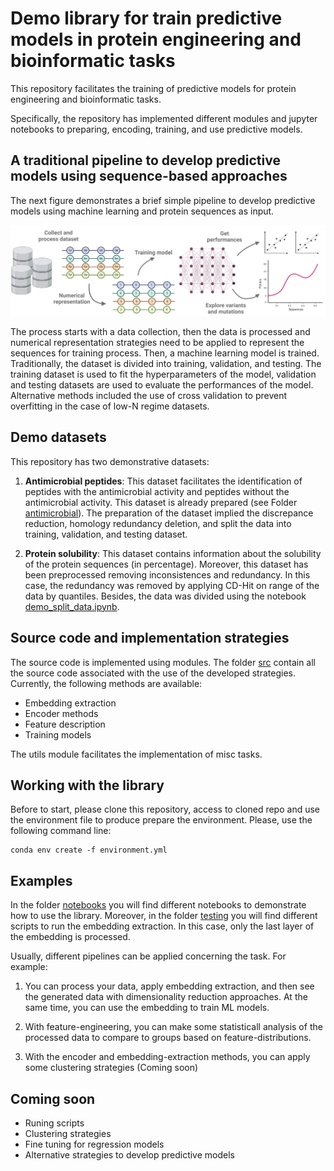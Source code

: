 # Demo library for train predictive models in protein engineering and bioinformatic tasks

This repository facilitates the training of predictive models for protein engineering and bioinformatic tasks.

Specifically, the repository has implemented different modules and jupyter notebooks to preparing, encoding, training, and use predictive models.

## A traditional pipeline to develop predictive models using sequence-based approaches

The next figure demonstrates a brief simple pipeline to develop predictive models using machine learning and protein sequences as input.

![alt text](figures/data_driven_simple.png "Demo Pipeline")

The process starts with a data collection, then the data is processed and numerical representation strategies need to be applied to represent the sequences for training process. Then, a machine learning model is trained. Traditionally, the dataset is divided into training, validation, and testing. The training dataset is used to fit the hyperparameters of the model, validation and testing datasets are used to evaluate the performances of the model. Alternative methods included the use of cross validation to prevent overfitting in the case of low-N regime datasets.

## Demo datasets

This repository has two demonstrative datasets:

1. **Antimicrobial peptides**: This dataset facilitates the identification of peptides with the antimicrobial activity and peptides without the antimicrobial activity. This dataset is already prepared (see Folder [antimicrobial](raw_data/Antimicrobial/)). The preparation of the dataset implied the discrepance reduction, homology redundancy deletion, and split the data into training, validation, and testing dataset.

2. **Protein solubility**: This dataset contains information about the solubility of the protein sequences (in percentage). Moreover, this dataset has been preprocessed removing inconsistences and redundancy. In this case, the redundancy was removed by applying CD-Hit on range of the data by quantiles. Besides, the data was divided using the notebook [demo_split_data.ipynb](notebooks/demo_split_data.ipynb). 

## Source code and implementation strategies

The source code is implemented using modules. The folder [src](src/) contain all the source code associated with the use of the developed strategies. Currently, the following methods are available:

- Embedding extraction
- Encoder methods
- Feature description
- Training models

The utils module facilitates the implementation of misc tasks.

## Working with the library

Before to start, please clone this repository, access to cloned repo and use the environment file to produce prepare the environment. Please, use the following command line:

```
conda env create -f environment.yml
```
## Examples

In the folder [notebooks](notebooks/) you will find different notebooks to demonstrate how to use the library. Moreover, in the folder [testing](testing/) you will find different scripts to run the embedding extraction. In this case, only the last layer of the embedding is processed.

Usually, different pipelines can be applied concerning the task. For example:

1. You can process your data, apply embedding extraction, and then see the generated data with dimensionality reduction approaches. At the same time, you can use the embedding to train ML models.

2. With feature-engineering, you can make some statisticall analysis of the processed data to compare to groups based on feature-distributions.

3. With the encoder and embedding-extraction methods, you can apply some clustering strategies (Coming soon)

## Coming soon

- Runing scripts
- Clustering strategies
- Fine tuning for regression models
- Alternative strategies to develop predictive models